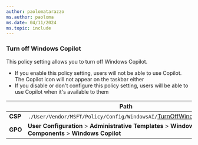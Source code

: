 ```yaml
---
author: paolomatarazzo
ms.author: paoloma
ms.date: 04/11/2024
ms.topic: include
---
```


### Turn off Windows Copilot

This policy setting allows you to turn off Windows Copilot.

- If you enable this policy setting, users will not be able to use Copilot. The Copilot icon will not appear on the taskbar either
- If you disable or don't configure this policy setting, users will be able to use Copilot when it's available to them

|  | Path |
|--|--|
| **CSP** | `./User/Vendor/MSFT/Policy/Config/WindowsAI/`[TurnOffWindowsCopilot](/windows/client-management/mdm/policy-csp-windowsai#turnoffwindowscopilot) |
| **GPO** | **User Configuration** > **Administrative Templates** > **Windows Components** > **Windows Copilot** |
